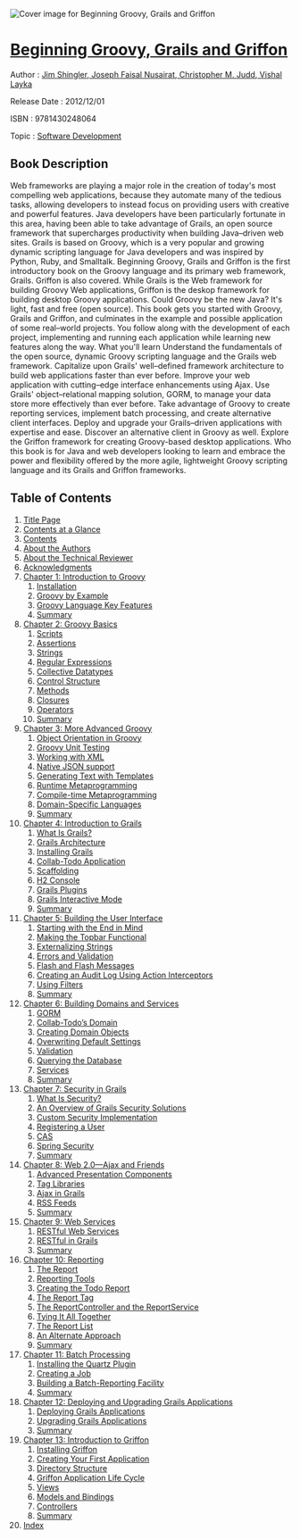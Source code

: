 ![Cover image for Beginning Groovy, Grails and Griffon](https://imgdetail.ebookreading.net/cover/cover/software_development/EB9781430248064.jpg)

[Beginning Groovy, Grails and Griffon](https://ebookreading.net/view/book/Beginning+Groovy%2C+Grails+and+Griffon-EB9781430248064_1.html "Beginning Groovy, Grails and Griffon")
====================================================================================================================

Author : [Jim Shingler](https://ebookreading.net/search/author/Jim+Shingler),[ Joseph Faisal Nusairat](https://ebookreading.net/search/author/+Joseph+Faisal+Nusairat),[ Christopher M. Judd](https://ebookreading.net/search/author/+Christopher+M.+Judd),[ Vishal Layka](https://ebookreading.net/search/author/+Vishal+Layka)

Release Date : 2012/12/01

ISBN : 9781430248064

Topic : [Software Development](https://ebookreading.net/search/category/software-development)

Book Description
-----------------

Web frameworks are playing a major role in the creation of today's most compelling web applications, because they automate many of the tedious tasks, allowing developers to instead focus on providing users with creative and powerful features. Java developers have been particularly fortunate in this area, having been able to take advantage of Grails, an open source framework that supercharges productivity when building Java–driven web sites. Grails is based on Groovy, which is a very popular and growing dynamic scripting language for Java developers and was inspired by Python, Ruby, and Smalltalk.
Beginning Groovy, Grails and Griffon is the first introductory book on the Groovy language and its primary web framework, Grails. Griffon is also covered. While Grails is the Web framework for building Groovy Web applications, Griffon is the deskop framework for building desktop Groovy applications. Could Groovy be the new Java? It's light, fast and free (open source).
This book gets you started with Groovy, Grails and Griffon, and culminates in the example and possible application of some real–world projects. You follow along with the development of each project, implementing and running each application while learning new features along the way.
What you'll learn
Understand the fundamentals of the open source, dynamic Groovy scripting language and the Grails web framework.
Capitalize upon Grails' well–defined framework architecture to build web applications faster than ever before.
Improve your web application with cutting–edge interface enhancements using Ajax.
Use Grails' object–relational mapping solution, GORM, to manage your data store more effectively than ever before.
Take advantage of Groovy to create reporting services, implement batch processing, and create alternative client interfaces.
Deploy and upgrade your Grails–driven applications with expertise and ease.
Discover an alternative client in Groovy as well.
Explore the Griffon framework for creating Groovy-based desktop applications.
Who this book is for
Java and web developers looking to learn and embrace the power and flexibility offered by the more agile, lightweight Groovy scripting language and its Grails and Griffon frameworks.
              
Table of Contents
-----------------

1. [Title Page](https://ebookreading.net/view/book/Beginning+Groovy%2C+Grails+and+Griffon-EB9781430248064_2.html)
1. [Contents at a Glance](https://ebookreading.net/view/book/Beginning+Groovy%2C+Grails+and+Griffon-EB9781430248064_4.html)
1. [Contents](https://ebookreading.net/view/book/Beginning+Groovy%2C+Grails+and+Griffon-EB9781430248064_5.html)
1. [About the Authors](https://ebookreading.net/view/book/Beginning+Groovy%2C+Grails+and+Griffon-EB9781430248064_6.html)
1. [About the Technical Reviewer](https://ebookreading.net/view/book/Beginning+Groovy%2C+Grails+and+Griffon-EB9781430248064_7.html)
1. [Acknowledgments](https://ebookreading.net/view/book/Beginning+Groovy%2C+Grails+and+Griffon-EB9781430248064_8.html)
1. [Chapter 1: Introduction to Groovy](https://ebookreading.net/view/book/Beginning+Groovy%2C+Grails+and+Griffon-EB9781430248064_9.html)
    1. [Installation](https://ebookreading.net/view/book/Beginning+Groovy%2C+Grails+and+Griffon-EB9781430248064_9.html#Sec1)
    1. [Groovy by Example](https://ebookreading.net/view/book/Beginning+Groovy%2C+Grails+and+Griffon-EB9781430248064_9.html#Sec2)
    1. [Groovy Language Key Features](https://ebookreading.net/view/book/Beginning+Groovy%2C+Grails+and+Griffon-EB9781430248064_9.html#Sec8)
    1. [Summary](https://ebookreading.net/view/book/Beginning+Groovy%2C+Grails+and+Griffon-EB9781430248064_9.html#Sec30)
1. [Chapter 2: Groovy Basics](https://ebookreading.net/view/book/Beginning+Groovy%2C+Grails+and+Griffon-EB9781430248064_10.html)
    1. [Scripts](https://ebookreading.net/view/book/Beginning+Groovy%2C+Grails+and+Griffon-EB9781430248064_10.html#Sec1)
    1. [Assertions](https://ebookreading.net/view/book/Beginning+Groovy%2C+Grails+and+Griffon-EB9781430248064_10.html#Sec8)
    1. [Strings](https://ebookreading.net/view/book/Beginning+Groovy%2C+Grails+and+Griffon-EB9781430248064_10.html#Sec10)
    1. [Regular Expressions](https://ebookreading.net/view/book/Beginning+Groovy%2C+Grails+and+Griffon-EB9781430248064_10.html#Sec17)
    1. [Collective Datatypes](https://ebookreading.net/view/book/Beginning+Groovy%2C+Grails+and+Griffon-EB9781430248064_10.html#Sec23)
    1. [Control Structure](https://ebookreading.net/view/book/Beginning+Groovy%2C+Grails+and+Griffon-EB9781430248064_10.html#Sec29)
    1. [Methods](https://ebookreading.net/view/book/Beginning+Groovy%2C+Grails+and+Griffon-EB9781430248064_10.html#Sec34)
    1. [Closures](https://ebookreading.net/view/book/Beginning+Groovy%2C+Grails+and+Griffon-EB9781430248064_10.html#Sec35)
    1. [Operators](https://ebookreading.net/view/book/Beginning+Groovy%2C+Grails+and+Griffon-EB9781430248064_10.html#Sec51)
    1. [Summary](https://ebookreading.net/view/book/Beginning+Groovy%2C+Grails+and+Griffon-EB9781430248064_10.html#Sec60)
1. [Chapter 3: More Advanced Groovy](https://ebookreading.net/view/book/Beginning+Groovy%2C+Grails+and+Griffon-EB9781430248064_11.html)
    1. [Object Orientation in Groovy](https://ebookreading.net/view/book/Beginning+Groovy%2C+Grails+and+Griffon-EB9781430248064_11.html#Sec1)
    1. [Groovy Unit Testing](https://ebookreading.net/view/book/Beginning+Groovy%2C+Grails+and+Griffon-EB9781430248064_11.html#Sec6)
    1. [Working with XML](https://ebookreading.net/view/book/Beginning+Groovy%2C+Grails+and+Griffon-EB9781430248064_11.html#Sec7)
    1. [Native JSON support](https://ebookreading.net/view/book/Beginning+Groovy%2C+Grails+and+Griffon-EB9781430248064_11.html#Sec12)
    1. [Generating Text with Templates](https://ebookreading.net/view/book/Beginning+Groovy%2C+Grails+and+Griffon-EB9781430248064_11.html#Sec16)
    1. [Runtime Metaprogramming](https://ebookreading.net/view/book/Beginning+Groovy%2C+Grails+and+Griffon-EB9781430248064_11.html#Sec17)
    1. [Compile-time Metaprogramming](https://ebookreading.net/view/book/Beginning+Groovy%2C+Grails+and+Griffon-EB9781430248064_11.html#Sec34)
    1. [Domain-Specific Languages](https://ebookreading.net/view/book/Beginning+Groovy%2C+Grails+and+Griffon-EB9781430248064_11.html#Sec43)
    1. [Summary](https://ebookreading.net/view/book/Beginning+Groovy%2C+Grails+and+Griffon-EB9781430248064_11.html#Sec44)
1. [Chapter 4: Introduction to Grails](https://ebookreading.net/view/book/Beginning+Groovy%2C+Grails+and+Griffon-EB9781430248064_12.html)
    1. [What Is Grails?](https://ebookreading.net/view/book/Beginning+Groovy%2C+Grails+and+Griffon-EB9781430248064_12.html#Sec1)
    1. [Grails Architecture](https://ebookreading.net/view/book/Beginning+Groovy%2C+Grails+and+Griffon-EB9781430248064_12.html#Sec16)
    1. [Installing Grails](https://ebookreading.net/view/book/Beginning+Groovy%2C+Grails+and+Griffon-EB9781430248064_12.html#Sec17)
    1. [Collab-Todo Application](https://ebookreading.net/view/book/Beginning+Groovy%2C+Grails+and+Griffon-EB9781430248064_12.html#Sec18)
    1. [Scaffolding](https://ebookreading.net/view/book/Beginning+Groovy%2C+Grails+and+Griffon-EB9781430248064_12.html#Sec23)
    1. [H2 Console](https://ebookreading.net/view/book/Beginning+Groovy%2C+Grails+and+Griffon-EB9781430248064_12.html#Sec30)
    1. [Grails Plugins](https://ebookreading.net/view/book/Beginning+Groovy%2C+Grails+and+Griffon-EB9781430248064_12.html#Sec31)
    1. [Grails Interactive Mode](https://ebookreading.net/view/book/Beginning+Groovy%2C+Grails+and+Griffon-EB9781430248064_12.html#Sec32)
    1. [Summary](https://ebookreading.net/view/book/Beginning+Groovy%2C+Grails+and+Griffon-EB9781430248064_12.html#Sec33)
1. [Chapter 5: Building the User Interface](https://ebookreading.net/view/book/Beginning+Groovy%2C+Grails+and+Griffon-EB9781430248064_13.html)
    1. [Starting with the End in Mind](https://ebookreading.net/view/book/Beginning+Groovy%2C+Grails+and+Griffon-EB9781430248064_13.html#Sec1)
    1. [Making the Topbar Functional](https://ebookreading.net/view/book/Beginning+Groovy%2C+Grails+and+Griffon-EB9781430248064_13.html#Sec18)
    1. [Externalizing Strings](https://ebookreading.net/view/book/Beginning+Groovy%2C+Grails+and+Griffon-EB9781430248064_13.html#Sec22)
    1. [Errors and Validation](https://ebookreading.net/view/book/Beginning+Groovy%2C+Grails+and+Griffon-EB9781430248064_13.html#Sec23)
    1. [Flash and Flash Messages](https://ebookreading.net/view/book/Beginning+Groovy%2C+Grails+and+Griffon-EB9781430248064_13.html#Sec24)
    1. [Creating an Audit Log Using Action Interceptors](https://ebookreading.net/view/book/Beginning+Groovy%2C+Grails+and+Griffon-EB9781430248064_13.html#Sec25)
    1. [Using Filters](https://ebookreading.net/view/book/Beginning+Groovy%2C+Grails+and+Griffon-EB9781430248064_13.html#Sec26)
    1. [Summary](https://ebookreading.net/view/book/Beginning+Groovy%2C+Grails+and+Griffon-EB9781430248064_13.html#Sec27)
1. [Chapter 6: Building Domains and Services](https://ebookreading.net/view/book/Beginning+Groovy%2C+Grails+and+Griffon-EB9781430248064_14.html)
    1. [GORM](https://ebookreading.net/view/book/Beginning+Groovy%2C+Grails+and+Griffon-EB9781430248064_14.html#Sec1)
    1. [Collab-Todo’s Domain](https://ebookreading.net/view/book/Beginning+Groovy%2C+Grails+and+Griffon-EB9781430248064_14.html#Sec2)
    1. [Creating Domain Objects](https://ebookreading.net/view/book/Beginning+Groovy%2C+Grails+and+Griffon-EB9781430248064_14.html#Sec3)
    1. [Overwriting Default Settings](https://ebookreading.net/view/book/Beginning+Groovy%2C+Grails+and+Griffon-EB9781430248064_14.html#Sec18)
    1. [Validation](https://ebookreading.net/view/book/Beginning+Groovy%2C+Grails+and+Griffon-EB9781430248064_14.html#Sec30)
    1. [Querying the Database](https://ebookreading.net/view/book/Beginning+Groovy%2C+Grails+and+Griffon-EB9781430248064_14.html#Sec36)
    1. [Services](https://ebookreading.net/view/book/Beginning+Groovy%2C+Grails+and+Griffon-EB9781430248064_14.html#Sec51)
    1. [Summary](https://ebookreading.net/view/book/Beginning+Groovy%2C+Grails+and+Griffon-EB9781430248064_14.html#Sec58)
1. [Chapter 7: Security in Grails](https://ebookreading.net/view/book/Beginning+Groovy%2C+Grails+and+Griffon-EB9781430248064_15.html)
    1. [What Is Security?](https://ebookreading.net/view/book/Beginning+Groovy%2C+Grails+and+Griffon-EB9781430248064_15.html#Sec1)
    1. [An Overview of Grails Security Solutions](https://ebookreading.net/view/book/Beginning+Groovy%2C+Grails+and+Griffon-EB9781430248064_15.html#Sec4)
    1. [Custom Security Implementation](https://ebookreading.net/view/book/Beginning+Groovy%2C+Grails+and+Griffon-EB9781430248064_15.html#Sec5)
    1. [Registering a User](https://ebookreading.net/view/book/Beginning+Groovy%2C+Grails+and+Griffon-EB9781430248064_15.html#Sec6)
    1. [CAS](https://ebookreading.net/view/book/Beginning+Groovy%2C+Grails+and+Griffon-EB9781430248064_15.html#Sec12)
    1. [Spring Security](https://ebookreading.net/view/book/Beginning+Groovy%2C+Grails+and+Griffon-EB9781430248064_15.html#Sec16)
    1. [Summary](https://ebookreading.net/view/book/Beginning+Groovy%2C+Grails+and+Griffon-EB9781430248064_15.html#Sec28)
1. [Chapter 8: Web 2.0—Ajax and Friends](https://ebookreading.net/view/book/Beginning+Groovy%2C+Grails+and+Griffon-EB9781430248064_16.html)
    1. [Advanced Presentation Components](https://ebookreading.net/view/book/Beginning+Groovy%2C+Grails+and+Griffon-EB9781430248064_16.html#Sec1)
    1. [Tag Libraries](https://ebookreading.net/view/book/Beginning+Groovy%2C+Grails+and+Griffon-EB9781430248064_16.html#Sec11)
    1. [Ajax in Grails](https://ebookreading.net/view/book/Beginning+Groovy%2C+Grails+and+Griffon-EB9781430248064_16.html#Sec14)
    1. [RSS Feeds](https://ebookreading.net/view/book/Beginning+Groovy%2C+Grails+and+Griffon-EB9781430248064_16.html#Sec27)
    1. [Summary](https://ebookreading.net/view/book/Beginning+Groovy%2C+Grails+and+Griffon-EB9781430248064_16.html#Sec28)
1. [Chapter 9: Web Services](https://ebookreading.net/view/book/Beginning+Groovy%2C+Grails+and+Griffon-EB9781430248064_17.html)
    1. [RESTful Web Services](https://ebookreading.net/view/book/Beginning+Groovy%2C+Grails+and+Griffon-EB9781430248064_17.html#Sec1)
    1. [RESTful in Grails](https://ebookreading.net/view/book/Beginning+Groovy%2C+Grails+and+Griffon-EB9781430248064_17.html#Sec2)
    1. [Summary](https://ebookreading.net/view/book/Beginning+Groovy%2C+Grails+and+Griffon-EB9781430248064_17.html#Sec16)
1. [Chapter 10: Reporting](https://ebookreading.net/view/book/Beginning+Groovy%2C+Grails+and+Griffon-EB9781430248064_18.html)
    1. [The Report](https://ebookreading.net/view/book/Beginning+Groovy%2C+Grails+and+Griffon-EB9781430248064_18.html#Sec1)
    1. [Reporting Tools](https://ebookreading.net/view/book/Beginning+Groovy%2C+Grails+and+Griffon-EB9781430248064_18.html#Sec2)
    1. [Creating the Todo Report](https://ebookreading.net/view/book/Beginning+Groovy%2C+Grails+and+Griffon-EB9781430248064_18.html#Sec5)
    1. [The Report Tag](https://ebookreading.net/view/book/Beginning+Groovy%2C+Grails+and+Griffon-EB9781430248064_18.html#Sec10)
    1. [The ReportController and the ReportService](https://ebookreading.net/view/book/Beginning+Groovy%2C+Grails+and+Griffon-EB9781430248064_18.html#Sec13)
    1. [Tying It All Together](https://ebookreading.net/view/book/Beginning+Groovy%2C+Grails+and+Griffon-EB9781430248064_18.html#Sec14)
    1. [The Report List](https://ebookreading.net/view/book/Beginning+Groovy%2C+Grails+and+Griffon-EB9781430248064_18.html#Sec17)
    1. [An Alternate Approach](https://ebookreading.net/view/book/Beginning+Groovy%2C+Grails+and+Griffon-EB9781430248064_18.html#Sec18)
    1. [Summary](https://ebookreading.net/view/book/Beginning+Groovy%2C+Grails+and+Griffon-EB9781430248064_18.html#Sec19)
1. [Chapter 11: Batch Processing](https://ebookreading.net/view/book/Beginning+Groovy%2C+Grails+and+Griffon-EB9781430248064_19.html)
    1. [Installing the Quartz Plugin](https://ebookreading.net/view/book/Beginning+Groovy%2C+Grails+and+Griffon-EB9781430248064_19.html#Sec1)
    1. [Creating a Job](https://ebookreading.net/view/book/Beginning+Groovy%2C+Grails+and+Griffon-EB9781430248064_19.html#Sec2)
    1. [Building a Batch-Reporting Facility](https://ebookreading.net/view/book/Beginning+Groovy%2C+Grails+and+Griffon-EB9781430248064_19.html#Sec3)
    1. [Summary](https://ebookreading.net/view/book/Beginning+Groovy%2C+Grails+and+Griffon-EB9781430248064_19.html#Sec10)
1. [Chapter 12: Deploying and Upgrading Grails Applications](https://ebookreading.net/view/book/Beginning+Groovy%2C+Grails+and+Griffon-EB9781430248064_20.html)
    1. [Deploying Grails Applications](https://ebookreading.net/view/book/Beginning+Groovy%2C+Grails+and+Griffon-EB9781430248064_20.html#Sec1)
    1. [Upgrading Grails Applications](https://ebookreading.net/view/book/Beginning+Groovy%2C+Grails+and+Griffon-EB9781430248064_20.html#Sec9)
    1. [Summary](https://ebookreading.net/view/book/Beginning+Groovy%2C+Grails+and+Griffon-EB9781430248064_20.html#Sec16)
1. [Chapter 13: Introduction to Griffon](https://ebookreading.net/view/book/Beginning+Groovy%2C+Grails+and+Griffon-EB9781430248064_21.html)
    1. [Installing Griffon](https://ebookreading.net/view/book/Beginning+Groovy%2C+Grails+and+Griffon-EB9781430248064_21.html#Sec1)
    1. [Creating Your First Application](https://ebookreading.net/view/book/Beginning+Groovy%2C+Grails+and+Griffon-EB9781430248064_21.html#Sec2)
    1. [Directory Structure](https://ebookreading.net/view/book/Beginning+Groovy%2C+Grails+and+Griffon-EB9781430248064_21.html#Sec3)
    1. [Griffon Application Life Cycle](https://ebookreading.net/view/book/Beginning+Groovy%2C+Grails+and+Griffon-EB9781430248064_21.html#Sec4)
    1. [Views](https://ebookreading.net/view/book/Beginning+Groovy%2C+Grails+and+Griffon-EB9781430248064_21.html#Sec10)
    1. [Models and Bindings](https://ebookreading.net/view/book/Beginning+Groovy%2C+Grails+and+Griffon-EB9781430248064_21.html#Sec20)
    1. [Controllers](https://ebookreading.net/view/book/Beginning+Groovy%2C+Grails+and+Griffon-EB9781430248064_21.html#Sec21)
    1. [Summary](https://ebookreading.net/view/book/Beginning+Groovy%2C+Grails+and+Griffon-EB9781430248064_21.html#Sec33)
1. [Index](https://ebookreading.net/view/book/Beginning+Groovy%2C+Grails+and+Griffon-EB9781430248064_22.html)

